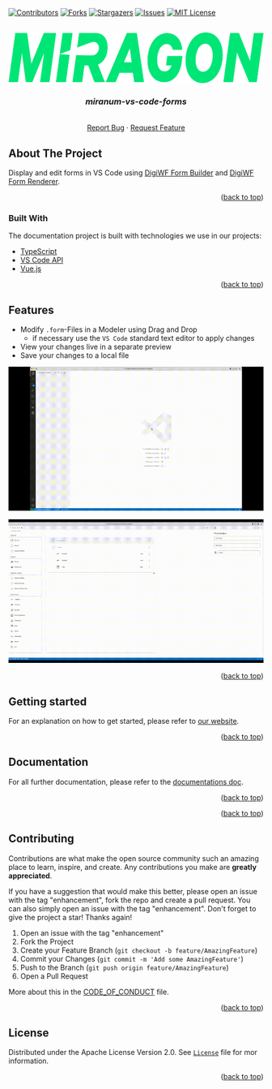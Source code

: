 <div id="top"></div>

<!-- PROJECT SHIELDS -->
[![Contributors][contributors-shield]][contributors-url]
[![Forks][forks-shield]][forks-url]
[![Stargazers][stars-shield]][stars-url]
[![Issues][issues-shield]][issues-url]
[![MIT License][license-shield]][license-url]
<!-- END OF PROJECT SHIELDS -->

<!-- PROJECT LOGO -->
<br />
<div align="center">
  <a href="#">
    <img src="images/logo.png" alt="Logo" height="100">
  </a>

<h3 align="center"><i>miranum-vs-code-forms</i></h3>

  <p align="center">
    <i></i>
    <br /><a href="https://github.com/FlowSquad/miranum-vs-code-forms/issues">Report Bug</a>
    ·
    <a href="https://github.com/FlowSquad/miranum-vs-code-forms/issues">Request Feature</a>
  </p>
</div>

<!-- ABOUT THE PROJECT -->
## About The Project

Display and edit forms in VS Code using [DigiWF Form Builder](https://github.com/it-at-m/digiwf-core/tree/dev/digiwf-apps/packages/components/digiwf-form-builder) and
[DigiWF Form Renderer](https://github.com/it-at-m/digiwf-core/tree/dev/digiwf-apps/packages/components/digiwf-form-renderer).


<p align="right">(<a href="#top">back to top</a>)</p>



### Built With

The documentation project is built with technologies we use in our projects:

* [TypeScript](https://www.typescriptlang.org/)
* [VS Code API](https://code.visualstudio.com/api/references/vscode-api)
* [Vue.js](https://vuejs.org/)

<p align="right">(<a href="#top">back to top</a>)</p>

## Features

* Modify `.form`-Files in a Modeler using Drag and Drop
  * if necessary use the `VS Code` standard text editor to apply changes
* View your changes live in a separate preview
* Save your changes to a local file

![JsonSchemaBuilder_1](./images/JsonSchemaBuilder_1.gif)

![JsonSchemaBuilder_2](./images/JsonSchemaBuilder_2.gif)

<p align="right">(<a href="#top">back to top</a>)</p>

## Getting started

For an explanation on how to get started, please refer to [our website](https://www.miranum.io/docs/gettingstarted).

<p align="right">(<a href="#top">back to top</a>)</p>

## Documentation

For all further documentation, please refer to the [documentations doc](docs/extension/documentation.md).

<p align="right">(<a href="#top">back to top</a>)</p>

<p align="right">(<a href="#top">back to top</a>)</p>

<!-- CONTRIBUTING -->
## Contributing

Contributions are what make the open source community such an amazing place to learn, inspire, and create. Any contributions you make are **greatly appreciated**.

If you have a suggestion that would make this better, please open an issue with the tag "enhancement", fork the repo and create a pull request. You can also simply open an issue with the tag "enhancement".
Don't forget to give the project a star! Thanks again!

1. Open an issue with the tag "enhancement"
2. Fork the Project
3. Create your Feature Branch (`git checkout -b feature/AmazingFeature`)
4. Commit your Changes (`git commit -m 'Add some AmazingFeature'`)
5. Push to the Branch (`git push origin feature/AmazingFeature`)
6. Open a Pull Request

More about this in the [CODE_OF_CONDUCT](/CODE_OF_CONDUCT.md) file.

<p align="right">(<a href="#top">back to top</a>)</p>

## License

Distributed under the Apache License Version 2.0. See [`License`](LICENSE) file for mor information.


<p align="right">(<a href="#top">back to top</a>)</p>


<!-- MARKDOWN LINKS & IMAGES -->
<!-- https://www.markdownguide.org/basic-syntax/#reference-style-links -->
[contributors-shield]: https://img.shields.io/github/contributors/FlowSquad/vs-code-vuetify-jsonschema-builder.svg?style=for-the-badge

[contributors-url]: https://github.com/FlowSquad/miranum-vs-code-forms/graphs/contributors

[forks-shield]: https://img.shields.io/github/forks/FlowSquad/vs-code-vuetify-jsonschema-builder.svg?style=for-the-badge

[forks-url]: https://github.com/FlowSquad/miranum-vs-code-forms/network/members

[stars-shield]: https://img.shields.io/github/stars/FlowSquad/vs-code-vuetify-jsonschema-builder.svg?style=for-the-badge

[stars-url]: https://github.com/FlowSquad/miranum-vs-code-forms/stargazers

[issues-shield]: https://img.shields.io/github/issues/FlowSquad/vs-code-vuetify-jsonschema-builder.svg?style=for-the-badge

[issues-url]: https://github.com/FlowSquad/miranum-vs-code-forms/issues

[license-shield]: https://img.shields.io/github/license/FlowSquad/vs-code-vuetify-jsonschema-builder.svg?style=for-the-badge

[license-url]: https://github.com/FlowSquad/miranum-vs-code-forms/blob/develop/LICENSE
